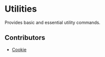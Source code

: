 # Utilities

Provides basic and essential utility commands.

## Contributors

- [Cookie](https://github.com/mrzcookie)